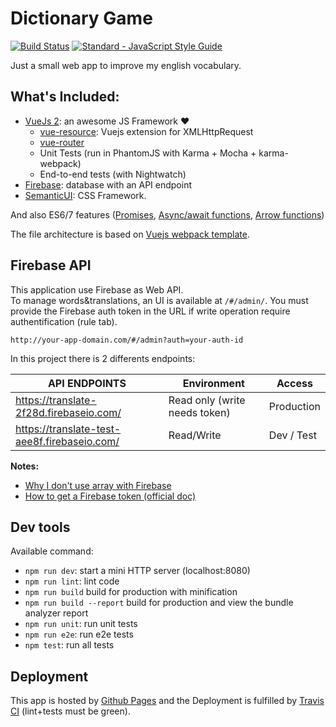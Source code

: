 # Dictionary Game

[![Build Status](https://travis-ci.org/maxpou/dictionary-game.svg?branch=master)](https://travis-ci.org/maxpou/dictionary-game) [![Standard - JavaScript Style Guide](https://img.shields.io/badge/code_style-standard-brightgreen.svg)](https://standardjs.com)


Just a small web app to improve my english vocabulary.

## What's Included: 

* [VueJs 2](https://vuejs.org/): an awesome JS Framework ❤️
  * [vue-resource](https://github.com/pagekit/vue-resource): Vuejs extension for XMLHttpRequest
  * [vue-router](https://router.vuejs.org/en/)
  * Unit Tests (run in PhantomJS with Karma + Mocha + karma-webpack)
  * End-to-end tests (with Nightwatch)
* [Firebase](https://console.firebase.google.com/): database with an API endpoint
* [SemanticUI](http://semantic-ui.com/): CSS Framework.

And also ES6/7 features ([Promises](https://developer.mozilla.org/fr/docs/Web/JavaScript/Reference/Objets_globaux/Promise), [Async/await functions](https://developer.mozilla.org/en-US/docs/Web/JavaScript/Reference/Statements/async_function), [Arrow functions](https://developer.mozilla.org/en-US/docs/Web/JavaScript/Reference/Functions/Arrow_functions))

The file architecture is based on [Vuejs webpack template](http://vuejs-templates.github.io/webpack/).

## Firebase API

This application use Firebase as Web API.  
To manage words&translations, an UI is available at `/#/admin/`. You must provide the Firebase auth token in the URL if write operation require authentification (rule tab).

  ```
  http://your-app-domain.com/#/admin?auth=your-auth-id
  ```

In this project there is 2 differents endpoints:

API ENDPOINTS                                  | Environment                   | Access
---------------------------------------------- | ----------------------------- | ----------
<https://translate-2f28d.firebaseio.com/>      | Read only (write needs token) | Production
<https://translate-test-aee8f.firebaseio.com/> | Read/Write                    | Dev / Test

**Notes:**

* [Why I don't use array with Firebase](https://firebase.googleblog.com/2014/04/best-practices-arrays-in-firebase.html)
* [How to get a Firebase token (official doc)](https://firebase.google.com/docs/reference/rest/database/user-auth)

## Dev tools

Available command:

* `npm run dev`: start a mini HTTP server (localhost:8080)
* `npm run lint`: lint code
* `npm run build` build for production with minification
* `npm run build --report` build for production and view the bundle analyzer report
* `npm run unit`: run unit tests
* `npm run e2e`: run e2e tests
* `npm test`: run all tests

## Deployment

This app is hosted by [Github Pages](https://pages.github.com/) and the Deployment is fulfilled by [Travis CI](https://travis-ci.org/maxpou/dictionary-game) (lint+tests must be green).

